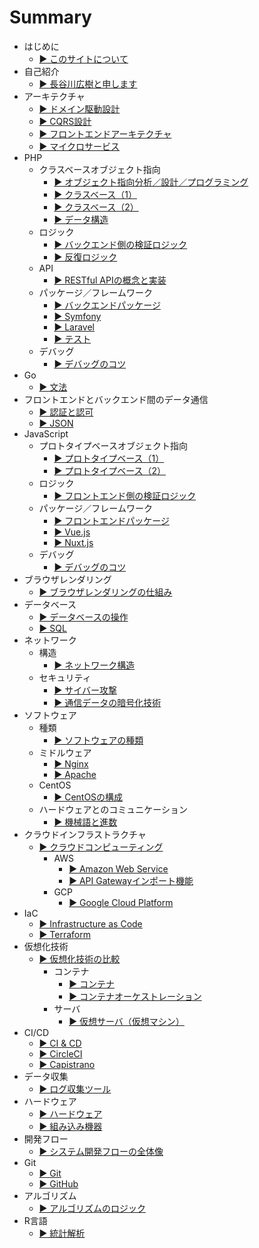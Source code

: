 # Summary
* はじめに
  * [▶ ︎このサイトについて](README.md)
* 自己紹介
  * [▶ ︎長谷川広樹と申します](public/self_introduction.md)
* アーキテクチャ
  * [▶ ︎ドメイン駆動設計](public/backend_architecture_domain_driven_design.md)
  * [▶ ︎CQRS設計](public/backend_architecture_cqrs.md)
  * [▶ ︎フロントエンドアーキテクチャ](public/frontend_architecture.md)
  * [▶ ︎マイクロサービス](public/frontend_and_backend_architecture_microservice.md)
* PHP
  * クラスベースオブジェクト指向
    * [▶ ︎オブジェクト指向分析／設計／プログラミング](public/backend_object_orientation_analysis_design_programming.md)
    * [▶ ︎クラスベース（1）](public/backend_object_orientation_class.md)
    * [▶ ︎クラスベース（2）](public/backend_object_orientation_method_data.md)
    * [▶ ︎データ構造](public/backend_object_orientation_data_structure.md)
  * ロジック
    * [▶ ︎バックエンド側の検証ロジック](public/backend_logic_validation.md)
    * [▶ ︎反復ロジック](public/backend_logic_iteration.md)
  * API
    * [▶ ︎RESTful APIの概念と実装](public/backend_api_restful.md)
  * パッケージ／フレームワーク
    * [▶ ︎バックエンドパッケージ](public/backend_package.md)
    * [▶ ︎Symfony](public/backend_framework_symfony.md)
    * [▶ ︎Laravel](public/backend_framework_laravel.md)
    * [▶ ︎テスト](public/backend_testing.md)
  * デバッグ
    * [▶ ︎デバッグのコツ](public/backend_debug.md)
* Go
  * [▶ 文法](public/backend_go.md)
* フロントエンドとバックエンド間のデータ通信
  * [▶ ︎認証と認可](public/frontend_and_backend_authentication_authorization.md)
  * [▶ ︎JSON](public/frontend_and_backend_json.md)
* JavaScript
  * プロトタイプベースオブジェクト指向
    * [▶ ︎プロトタイプベース（1）](public/frontend_object_orientation_prototype.md)
    * [▶ ︎プロトタイプベース（2）](public/frontend_object_orientation_method_data.md)
  * ロジック
    * [▶ ︎フロントエンド側の検証ロジック](public/frontend_logic_validation.md)
  * パッケージ／フレームワーク
    * [▶ ︎フロントエンドパッケージ](public/frontend_package.md)
    * [▶ ︎Vue.js](public/frontend_framework_vuejs.md)
    * [▶ ︎Nuxt.js](public/frontend_framework_nuxtjs.md)
  * デバッグ
    * [▶ ︎デバッグのコツ](public/frontend_debug.md)
* ブラウザレンダリング
  * [▶ ︎ブラウザレンダリングの仕組み](public/frontend_browser_rendering.md)
* データベース
  * [▶ ︎データベースの操作](public/backend_database_operation.md)
  * [▶ ︎SQL](public/backend_database_mysql.md)
* ネットワーク
  * 構造
    * [▶ ︎ネットワーク構造](public/infrastructure_network_internet.md)
  * セキュリティ
    * [▶ ︎サイバー攻撃](public/infrastructure_network_cyber_attacks.md)
    * [▶ ︎通信データの暗号化技術](public/infrastructure_network_encryption_technology.md)
* ソフトウェア
  * 種類
    * [▶ ︎ソフトウェアの種類](public/infrastructure_software.md)
  * ミドルウェア
    * [▶ ︎Nginx](public/infrastructure_software_middleware_nginx.md)
    * [▶ ︎Apache](public/infrastructure_software_middleware_apache.md)
  * CentOS
    * [▶ ︎CentOSの構成](public/infrastructure_software_centos.md)
  * ハードウェアとのコミュニケーション
    * [▶ ︎機械語と進数](public/infrastructure_software_machine_language_and_radix.md)
* クラウドインフラストラクチャ
  * [▶ ︎クラウドコンピューティング](public/infrastructure_cloud_computing.md)
    * AWS
      * [▶ ︎Amazon Web Service](public/infrastructure_cloud_computing_aws.md)
      * [▶ ︎API Gatewayインポート機能](public/infrastructure_cloud_computing_aws_api_gateway_import.md)
    * GCP
      * [▶ ︎Google Cloud Platform](public/infrastructure_cloud_computing_gcp.md)
* IaC
  * [▶ ︎Infrastructure as Code](public/infrastructure_as_code.md)
  * [▶ ︎Terraform](public/infrastructure_as_code_terraform.md)
* 仮想化技術
  * [▶ ︎仮想化技術の比較](public/infrastructure_virtualization_comparison.md)
    * コンテナ
      * [▶ ︎コンテナ](public/infrastructure_virtualization_container.md)
      * [▶ ︎コンテナオーケストレーション](public/infrastructure_virtualization_container_orchestration.md)
    * サーバ
      * [▶ ︎仮想サーバ（仮想マシン）](public/infrastructure_virtualization_server.md)
* CI/CD
  * [▶ ︎CI & CD](public/infrastructure_ci_cd.md)
  * [▶ ︎CircleCI](public/infrastructure_circleci.md)
  * [▶ ︎Capistrano](public/infrastructure_capistrano.md)
* データ収集
  * [▶ ︎ログ収集ツール](public/infrastructure_log_collector.md)
* ハードウェア
  * [▶ ︎ハードウェア](public/hardware.md)
  * [▶ ︎組み込み機器](public/hardware_embedded_system.md)
* 開発フロー
  * [▶ ︎システム開発フローの全体像](public/management_development_flow.md)
* Git
  * [▶ ︎Git](public/git.md)
  * [▶ ︎GitHub](public/github.md)
* アルゴリズム
  * [▶ ︎アルゴリズムのロジック](public/backend_logic_algorithm.md)
* R言語
  * [▶ ︎統計解析](public/statistic_analysis.md)
